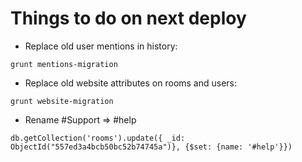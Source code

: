 # Things to do on next deploy

* Replace old user mentions in history:
```
grunt mentions-migration
```
* Replace old website attributes on rooms and users:
```
grunt website-migration
```
* Rename #Support => #help
```
db.getCollection('rooms').update({ _id: ObjectId("557ed3a4bcb50bc52b74745a")}, {$set: {name: '#help'}})
```